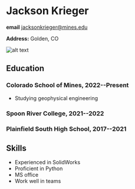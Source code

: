 # Jackson Krieger
**email** jacksonkrieger@mines.edu

**Address:** Golden, CO

![alt text](https://www.google.com/url?sa=i&url=https%3A%2F%2Fwww.pngwing.com%2Fen%2Fsearch%3Fq%3DReuleaux%2Btriangle&psig=AOvVaw1tktIGcnG4QVaiwswmmg_k&ust=1675373818558000&source=images&cd=vfe&ved=0CA8QjRxqFwoTCLDsqfyj9fwCFQAAAAAdAAAAABAE)

## Education
### Colorado School of Mines, 2022--Present
- Studying geophysical engineering
### Spoon River College, 2021--2022
### Plainfield South High School, 2017--2021

## Skills
- Experienced in SolidWorks
- Proficient in Python
- MS office
- Work well in teams
